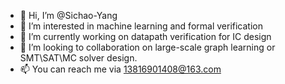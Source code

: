 - 👋 Hi, I’m @Sichao-Yang
- 👀 I’m interested in machine learning and formal verification
- 🌱 I’m currently working on datapath verification for IC design
- 💞️ I’m looking to collaboration on large-scale graph learning or SMT\SAT\MC solver design.
- 📫 You can reach me via 13816901408@163.com

<!---
Sichao-Yang/Sichao-Yang is a ✨ special ✨ repository because its `README.md` (this file) appears on your GitHub profile.
You can click the Preview link to take a look at your changes.
--->
